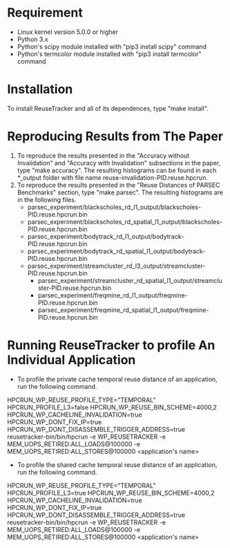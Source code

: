 Requirement
===============
- Linux kernel version 5.0.0 or higher
- Python 3.x
- Python's scipy module installed with "pip3 install scipy" command
- Python's termcolor module installed with "pip3 install termcolor" command

Installation
===============
To install ReuseTracker and all of its dependences, type "make install".

Reproducing Results from The Paper
===============
1. To reproduce the results presented in the "Accuracy without Invalidation" 
and "Accuracy with Invalidation" subsections in the paper, type "make accuracy".
The resulting histograms can be found in each *_output folder with file name 
reuse-invalidation-PID.reuse.hpcrun.
2. To reproduce the results presented in the "Reuse Distances of PARSEC Benchmarks" 
section, type "make parsec".  The resulting histograms are in the following files.
	- parsec_experiment/blackscholes_rd_l1_output/blackscholes-PID.reuse.hpcrun.bin
	- parsec_experiment/blackscholes_rd_spatial_l1_output/blackscholes-PID.reuse.hpcrun.bin 
	- parsec_experiment/bodytrack_rd_l1_output/bodytrack-PID.reuse.hpcrun.bin
	- parsec_experiment/bodytrack_rd_spatial_l1_output/bodytrack-PID.reuse.hpcrun.bin
	- parsec_experiment/streamcluster_rd_l3_output/streamcluster-PID.reuse.hpcrun.bin
        - parsec_experiment/streamcluster_rd_spatial_l1_output/streamcluster-PID.reuse.hpcrun.bin 
        - parsec_experiment/freqmine_rd_l1_output/freqmine-PID.reuse.hpcrun.bin
        - parsec_experiment/freqmine_rd_spatial_l1_output/freqmine-PID.reuse.hpcrun.bin

Running ReuseTracker to profile An Individual Application 
===============
- To profile the private cache temporal reuse distance of an application, run the following command.

HPCRUN_WP_REUSE_PROFILE_TYPE="TEMPORAL" HPCRUN_PROFILE_L3=false HPCRUN_WP_REUSE_BIN_SCHEME=4000,2 HPCRUN_WP_CACHELINE_INVALIDATION=true HPCRUN_WP_DONT_FIX_IP=true HPCRUN_WP_DONT_DISASSEMBLE_TRIGGER_ADDRESS=true reusetracker-bin/bin/hpcrun -e WP_REUSETRACKER -e MEM_UOPS_RETIRED:ALL_LOADS@100000 -e MEM_UOPS_RETIRED:ALL_STORES@100000 <application's name> <command line arguments>

- To profile the shared cache temporal reuse distance of an application, run the following command.

HPCRUN_WP_REUSE_PROFILE_TYPE="TEMPORAL" HPCRUN_PROFILE_L3=true HPCRUN_WP_REUSE_BIN_SCHEME=4000,2 HPCRUN_WP_CACHELINE_INVALIDATION=true HPCRUN_WP_DONT_FIX_IP=true HPCRUN_WP_DONT_DISASSEMBLE_TRIGGER_ADDRESS=true reusetracker-bin/bin/hpcrun -e WP_REUSETRACKER -e MEM_UOPS_RETIRED:ALL_LOADS@100000 -e MEM_UOPS_RETIRED:ALL_STORES@100000 <application's name> <command line arguments>
